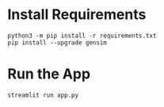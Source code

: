 # Install Requirements
```
python3 -m pip install -r requirements.txt
pip install --upgrade gensim
```

# Run the App
```
streamlit run app.py
```
